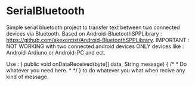 # SerialBluetooth
Simple serial bluetooth project to transfer text between two connected devices via Bluetooth.
Based on Android-BluetoothSPPLibrary : https://github.com/akexorcist/Android-BluetoothSPPLibrary.
IMPORTANT : NOT WORKING with two connected android devices ONLY devices like : Android-Ardiuno or Android-PC and ect.

Use :
}
    public void onDataReceived(byte[] data, String message) {
        /*
        * Do whatever you need here.
        * */
    }
to do whatever you what when recive any kind of message.
